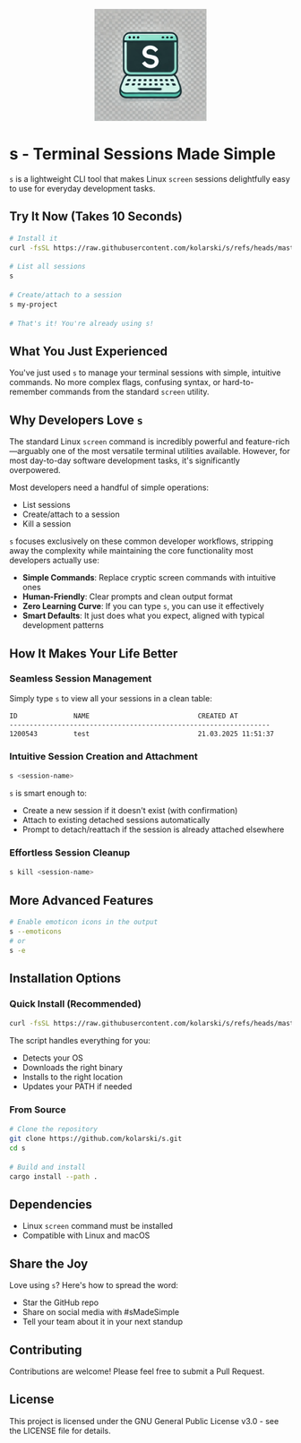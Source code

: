<p align="center">
  <img src="assets/logo.png" width="200" alt="s - Terminal Sessions Made Simple">
</p>

# s - Terminal Sessions Made Simple

`s` is a lightweight CLI tool that makes Linux `screen` sessions delightfully easy to use for everyday development tasks.

## Try It Now (Takes 10 Seconds)

```bash
# Install it
curl -fsSL https://raw.githubusercontent.com/kolarski/s/refs/heads/master/install.sh | bash

# List all sessions
s

# Create/attach to a session
s my-project

# That's it! You're already using s!
```

## What You Just Experienced

You've just used `s` to manage your terminal sessions with simple, intuitive commands. No more complex flags, confusing syntax, or hard-to-remember commands from the standard `screen` utility.

## Why Developers Love `s`

The standard Linux `screen` command is incredibly powerful and feature-rich—arguably one of the most versatile terminal utilities available. However, for most day-to-day software development tasks, it's significantly overpowered.

Most developers need a handful of simple operations:

- List sessions
- Create/attach to a session
- Kill a session

`s` focuses exclusively on these common developer workflows, stripping away the complexity while maintaining the core functionality most developers actually use:

- **Simple Commands**: Replace cryptic screen commands with intuitive ones
- **Human-Friendly**: Clear prompts and clean output format
- **Zero Learning Curve**: If you can type `s`, you can use it effectively
- **Smart Defaults**: It just does what you expect, aligned with typical development patterns

## How It Makes Your Life Better

### Seamless Session Management

Simply type `s` to view all your sessions in a clean table:

```
ID              NAME                           CREATED AT
-----------------------------------------------------------------
1200543         test                           21.03.2025 11:51:37
```

### Intuitive Session Creation and Attachment

```bash
s <session-name>
```

`s` is smart enough to:

- Create a new session if it doesn't exist (with confirmation)
- Attach to existing detached sessions automatically
- Prompt to detach/reattach if the session is already attached elsewhere

### Effortless Session Cleanup

```bash
s kill <session-name>
```

## More Advanced Features

```bash
# Enable emoticon icons in the output
s --emoticons
# or
s -e
```

## Installation Options

### Quick Install (Recommended)

```bash
curl -fsSL https://raw.githubusercontent.com/kolarski/s/refs/heads/master/install.sh | bash
```

The script handles everything for you:

- Detects your OS
- Downloads the right binary
- Installs to the right location
- Updates your PATH if needed

### From Source

```bash
# Clone the repository
git clone https://github.com/kolarski/s.git
cd s

# Build and install
cargo install --path .
```

## Dependencies

- Linux `screen` command must be installed
- Compatible with Linux and macOS

## Share the Joy

Love using `s`? Here's how to spread the word:

- Star the GitHub repo
- Share on social media with #sMadeSimple
- Tell your team about it in your next standup

## Contributing

Contributions are welcome! Please feel free to submit a Pull Request.

## License

This project is licensed under the GNU General Public License v3.0 - see the LICENSE file for details.
